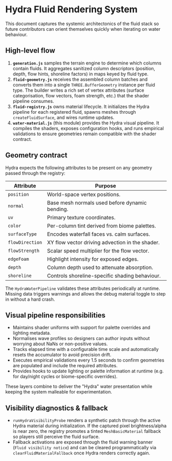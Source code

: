 # Hydra Fluid Rendering System

This document captures the systemic architectonics of the fluid stack so future contributors can
orient themselves quickly when iterating on water behaviour.

## High-level flow

1. **`generation.js`** samples the terrain engine to determine which columns contain fluids. It
   aggregates sanitized column descriptors (position, depth, flow hints, shoreline factors) in
   maps keyed by fluid type.
2. **`fluid-geometry.js`** receives the assembled column batches and converts them into a single
   `THREE.BufferGeometry` instance per fluid type. The builder writes a rich set of vertex
   attributes (surface categorisation, flow vectors, foam strength, etc.) that the shader pipeline
   consumes.
3. **`fluid-registry.js`** owns material lifecycle. It initializes the Hydra pipeline for each
   registered fluid, spawns meshes through `createFluidSurface`, and wires runtime updates.
4. **`water-material.js`** (this module) provides the Hydra visual pipeline. It compiles the
   shaders, exposes configuration hooks, and runs empirical validations to ensure geometries remain
   compatible with the shader contract.

## Geometry contract

Hydra expects the following attributes to be present on any geometry passed through the registry:

| Attribute       | Purpose                                           |
| --------------- | ------------------------------------------------- |
| `position`      | World-space vertex positions.                     |
| `normal`        | Base mesh normals used before dynamic bending.    |
| `uv`            | Primary texture coordinates.                      |
| `color`         | Per-column tint derived from biome palettes.      |
| `surfaceType`   | Encodes waterfall faces vs. calm surfaces.        |
| `flowDirection` | XY flow vector driving advection in the shader.   |
| `flowStrength`  | Scalar speed multiplier for the flow vector.      |
| `edgeFoam`      | Highlight intensity for exposed edges.            |
| `depth`         | Column depth used to attenuate absorption.        |
| `shoreline`     | Controls shoreline-specific shading behaviour.    |

The `HydraWaterPipeline` validates these attributes periodically at runtime. Missing data triggers
warnings and allows the debug material toggle to step in without a hard crash.

## Visual pipeline responsibilities

* Maintains shader uniforms with support for palette overrides and lighting metadata.
* Normalises wave profiles so designers can author inputs without worrying about NaNs or
  non-positive values.
* Tracks elapsed time with a configurable time scale and automatically resets the accumulator to
  avoid precision drift.
* Executes empirical validations every 1.5 seconds to confirm geometries are populated and include
  the required attributes.
* Provides hooks to update lighting or palette information at runtime (e.g. for day/night cycles or
  biome-specific overrides).

These layers combine to deliver the "Hydra" water presentation while keeping the system malleable
for experimentation.


## Visibility diagnostics & fallback

- `runHydraVisibilityProbe` renders a synthetic patch through the active Hydra material during
  initialization. If the captured pixel brightness/alpha is near zero, the registry promotes a
  tinted `MeshBasicMaterial` fallback so players still perceive the fluid surface.
- Fallback activations are exposed through the fluid warning banner (`Fluid visibility notice`) and
  can be cleared programmatically via `clearFluidMaterialFallback` once Hydra renders correctly
  again.

